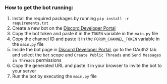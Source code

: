### How to get the bot running:
1. Install the required packages by running `pip install -r requirements.txt`
2. Create a new bot on the [Discord Developer Portal](https://discord.com/developers/applications)
3. Copy the bot token and paste it in the `TOKEN` variable in the `main.py` file
4. Copy the channel ID and paste it in the `FORUM_CHANNEL_TOKEN` variable in the `main.py` file
5. Inside the bot page in [Discord Developer Portal](https://discord.com/developers/applications), go to the OAuth2 tab and select the `bot` scope and `Create Public Threads` and `Send Messages in Threads` permissions
6. Copy the generated URL and paste it in your browser to invite the bot to your server
7. Run the bot by executing the `main.py` file